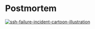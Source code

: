 # Postmortem

[![ssh-failure-incident-cartoon-illustration](https://cdn.hashnode.com/res/hashnode/image/upload/v1686445056953/b4bef5b0-4560-4a2c-a043-4bf92dc20116.png)](https://chiditechstory.hashnode.dev/postmortem-ssh-connection-failure-incident)
